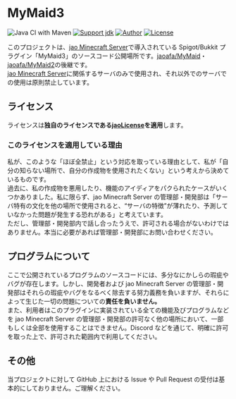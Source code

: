 # MyMaid3

![Java CI with Maven](https://github.com/jaoafa/MyMaid3/workflows/Java%20CI%20with%20Maven/badge.svg)
[![Support jdk](https://img.shields.io/badge/Support%20jdk-oraclejdk8-red.svg)](https://img.shields.io)
[![Author](https://img.shields.io/badge/Author%20MinecraftID-mine__book000-orange.svg)](https://img.shields.io)
[![License](https://img.shields.io/badge/license-jaoLicense-yellow.svg)](https://github.com/jaoafa/jao-Minecraft-Server/blob/master/jaoLICENSE.md)

このプロジェクトは、[jao Minecraft Server](https://jaoafa.com)で導入されている Spigot/Bukkit プラグイン「MyMaid3」のソースコード公開場所です。[jaoafa/MyMaid](https://github.com/jaoafa/MyMaid)・[jaoafa/MyMaid2](https://github.com/jaoafa/MyMaid2)の後継です。  
[jao Minecraft Server](https://jaoafa.com/)に関係するサーバのみで使用され、それ以外でのサーバでの使用は原則禁止しています。

## ライセンス

ライセンスは**独自のライセンスである[jaoLicense](https://github.com/jaoafa/jao-Minecraft-Server/blob/master/jaoLICENSE.md)を適用**します。

### このライセンスを適用している理由

私が、このような「ほぼ全禁止」という対応を取っている理由として、私が「自分の知らない場所で、自分の作成物を使用されたくない」という考えから決めているものです。  
過去に、私の作成物を悪用したり、機能のアイディアをパクられたケースがいくつかありました。私に限らず、jao Minecraft Server の管理部・開発部は「サーバ特有の文化を他の場所で使用されると、“サーバの特徴”が薄れたり、予測していなかった問題が発生する恐れがある」と考えています。  
ただし、管理部・開発部内で話し合ったうえで、許可される場合がないわけではありません。本当に必要があれば管理部・開発部にお問い合わせください。

## プログラムについて

ここで公開されているプログラムのソースコードには、多分なにかしらの瑕疵やバグが存在します。しかし、開発者および jao Minecraft Server の管理部・開発部はそれらの瑕疵やバグをなるべく除去する努力義務を負いますが、それらによって生じた一切の問題についての**責任を負いません。**  
また、利用者はこのプラグインに実装されている全ての機能及びプログラムなどを jao Minecraft Server の管理部・開発部の許可なく他の場所において、一部もしくは全部を使用することはできません。Discord などを通じて、明確に許可を取った上で、許可された範囲内で利用してください。

## その他

当プロジェクトに対して GitHub 上における Issue や Pull Request の受付は基本的にしておりません。ご理解ください。
